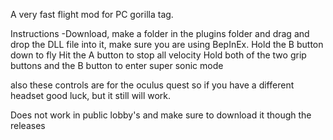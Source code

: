 A very fast flight mod for PC gorilla tag.


Instructions
-Download, make a folder in the plugins folder and drag and drop the DLL file into it, make sure you are using BepInEx.
Hold the B button down to fly
Hit the A button to stop all velocity
Hold both of the two grip buttons and the B button to enter super sonic mode

also these controls are for the oculus quest so if you have a different headset good luck, but it still will work.

Does not work in public lobby's and make sure to download it though the releases
